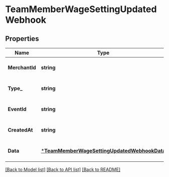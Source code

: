 # TeamMemberWageSettingUpdatedWebhook

## Properties

 Name           | Type                                                                                       | Description                                                                                    | Notes                        
----------------|--------------------------------------------------------------------------------------------|------------------------------------------------------------------------------------------------|------------------------------
 **MerchantId** | **string**                                                                                 | The ID of the target merchant associated with the event.                                       | [optional] [default to null] 
 **Type_**      | **string**                                                                                 | The type of event this represents, &#x60;\&quot;team_member.wage_setting.updated\&quot;&#x60;. | [optional] [default to null] 
 **EventId**    | **string**                                                                                 | A unique ID for the webhook event.                                                             | [optional] [default to null] 
 **CreatedAt**  | **string**                                                                                 | Timestamp of when the webhook event was created, in RFC 3339 format.                           | [optional] [default to null] 
 **Data**       | [***TeamMemberWageSettingUpdatedWebhookData**](TeamMemberWageSettingUpdatedWebhookData.md) |                                                                                                | [optional] [default to null] 

[[Back to Model list]](../README.md#documentation-for-models) [[Back to API list]](../README.md#documentation-for-api-endpoints) [[Back to README]](../README.md)

